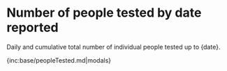 # Number of people tested by date reported

Daily and cumulative total number of individual people tested up to {date}.

{inc:base/peopleTested.md|modals}